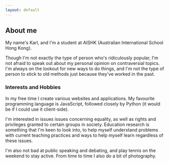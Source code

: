 ```yaml
---
layout: default
---
```


## About me

My name's Karl, and I'm a student at AISHK (Australian International School Hong Kong).

Though I'm not exactly the type of person who's ridiculously popular, I'm not afraid to speak out about my personal
opinion on contraversial topics. I'm always on the lookout for new ways to do things, and I'm not the type of person
to stick to old methods just because they've worked in the past.

### Interests and Hobbies

In my free time I create various websites and applications. My favourite programming language is JavaScript,
followed closely by Python (it would be if I could use it client-side).

I'm interested in issues issues concerning equality, as well as rights and privileges granted to certain groups in society.
Education research is something that I'm keen to look into, to help myself understand problems with current teaching practices
and ways to help myself learn regardless of these issues.

I'm also not bad at public speaking and debating, and play tennis on the weekend to stay active. From time to time I also
do a bit of photography.